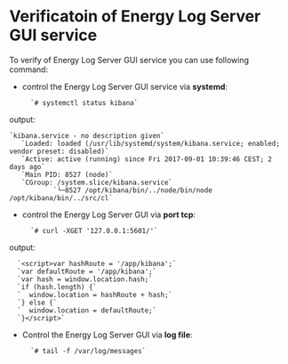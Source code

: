 Verificatoin of Energy Log Server GUI service
=====================================

To verify of Energy Log Server GUI service you can use following command:

- control the Energy Log Server GUI service via **systemd**:

		`# systemctl status kibana`

output:

	`kibana.service - no description given`
	   `Loaded: loaded (/usr/lib/systemd/system/kibana.service; enabled; vendor preset: disabled)`
	   `Active: active (running) since Fri 2017-09-01 10:39:46 CEST; 2 days ago`
	   `Main PID: 8527 (node)`
	   `CGroup: /system.slice/kibana.service`
	           `└─8527 /opt/kibana/bin/../node/bin/node /opt/kibana/bin/../src/cl`

- control the Energy Log Server GUI via **port tcp**:

		`# curl -XGET '127.0.0.1:5601/'`

output:

	  `<script>var hashRoute = '/app/kibana';`
	  `var defaultRoute = '/app/kibana';`
	  `var hash = window.location.hash;`
	  `if (hash.length) {`
	  `  window.location = hashRoute + hash;`
	  `} else {`
	  `  window.location = defaultRoute;`
	  `}</script>`

- Control the Energy Log Server GUI via **log file**:

		`# tail -f /var/log/messages`
